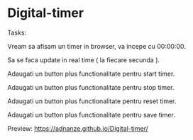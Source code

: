 # Digital-timer

Tasks:

Vream sa afisam un timer in browser, va incepe cu 00:00:00.

Sa se faca update in real time ( la fiecare secunda ).

Adaugati un button plus functionalitate pentru start timer.

Adaugati un button plus functionalitate pentru stop timer.

Adaugati un button plus functionalitate pentru reset timer.

Adaugati un button plus functionalitate pentru save timer.

Preview: https://adnanze.github.io/Digital-timer/

